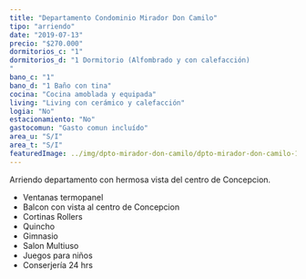 ```yaml
---
title: "Departamento Condominio Mirador Don Camilo"
tipo: "arriendo"
date: "2019-07-13"
precio: "$270.000"
dormitorios_c: "1"
dormitorios_d: "1 Dormitorio (Alfombrado y con calefacción)
"
bano_c: "1"
bano_d: "1 Baño con tina"
cocina: "Cocina amoblada y equipada"
living: "Living con cerámico y calefacción"
logia: "No"
estacionamiento: "No"
gastocomun: "Gasto comun incluído"
area_u: "S/I"
area_t: "S/I"
featuredImage: ../img/dpto-mirador-don-camilo/dpto-mirador-don-camilo-1.jpg
---
```


Arriendo departamento con hermosa vista del centro de Concepcion.

* Ventanas termopanel
* Balcon con vista al centro de Concepcion
* Cortinas Rollers
* Quincho
* Gimnasio
* Salon Multiuso
* Juegos para niños
* Conserjería 24 hrs


